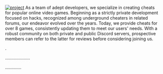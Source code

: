 [![project](https://i.postimg.cc/SQcgqXmq/6urtuj.jpg)](https://discord.gg/pkm6TaUWbF)
As a team of adept developers, we specialize in creating cheats for popular online video games. Beginning as a strictly private development focused on hacks, recognized among underground cheaters in related forums, our endeavor evolved over the years. Today, we provide cheats for over 8 games, consistently updating them to meet our users' needs. With a robust community on both private and public Discord servers, prospective members can refer to the latter for reviews before considering joining us.

..................................
